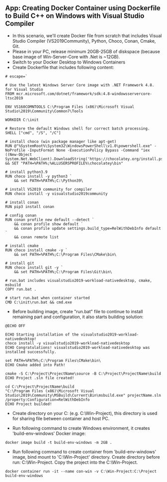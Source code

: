 ## App: Creating Docker Container using Dockerfile to Build C++ on Windows with Visual Studio Compiler

- In this scenario, we'll create Docker file from scratch that includes Visual Studio Compiler (VS2019Community), Python, Choco, Conan, Cmake, Git.
- Please in your PC, release minimum 20GB-25GB of diskspace (because base image of Win-Server-Core with .Net is ~12GB). 
- Switch to your Docker Desktop to Windows Containers
- Create Dockerfile that includes following content: 

```
# escape=`

# Use the latest Windows Server Core image with .NET Framework 4.8. for Visual Studio
FROM mcr.microsoft.com/dotnet/framework/sdk:4.8-windowsservercore-ltsc2019

ENV VS160COMNTOOLS C:\Program Files (x86)\Microsoft Visual Studio\2019\Community\Common7\Tools

WORKDIR C:\init

# Restore the default Windows shell for correct batch processing.
SHELL ["cmd", "/S", "/C"]

# install choco (win package manager like apt-get)
RUN @"%SystemRoot%\System32\WindowsPowerShell\v1.0\powershell.exe" -NoProfile -InputFormat None -ExecutionPolicy Bypass -Command "iex ((New-Object System.Net.WebClient).DownloadString('https://chocolatey.org/install.ps1'))" && SET "PATH=%PATH%;%ALLUSERSPROFILE%\chocolatey\bin"

# install python3.9
RUN choco install -y python3 `
    && set PATH=%PATH%;C:\Python39\

# install VS2019 community for compiler
RUN choco install -y visualstudio2019community 

# install conan
RUN pip3 install conan

# config conan
RUN conan profile new default --detect `
    && conan profile show default `
	&& conan profile update settings.build_type=RelWithDebInfo default `
	&& conan remote list

# install cmake
RUN choco install cmake -y `
    && set PATH=%PATH%;C:\Program Files\CMake\bin\
    
# install git    
RUN choco install git -y `
    && set PATH=%PATH%;C:\Program Files\Git\bin\
    
# run.bat includes visualstudio2019-workload-nativedesktop, cmake, msbuild 
COPY run.bat .

# start run.bat when container started
CMD C:\init\run.bat && cmd.exe
```

- Before building image, create "run.bat" file to continue to install remaining part and configuration, it also starts building solution:

```
@ECHO OFF

ECHO Starting installation of the visualstudio2019-workload-nativedesktop!
choco install -y visualstudio2019-workload-nativedesktop
ECHO Congratulations! visualstudio2019-workload-nativedesktop was installed successfully.

set PATH=%PATH%;C:\Program Files\CMake\bin\
ECHO Cmake added into Path!

cmake -S C:\Project\ProjectName\source -B C:\Project\ProjectName\build
ECHO Project .sln file created!

cd C:\Project\ProjectName\build
"C:\Program Files (x86)\Microsoft Visual Studio\2019\Community\MSBuild\Current\Bin\msbuild.exe" projectName.sln /property:Configuration=RelWithDebInfo
ECHO Project builded!
```

- Create directory on your C: (e.g. C:\Win-Project), this directory is used for sharing file between container and host PC.

- Run following command to create Windows environment, it creates 'build-env-windows' Docker image: 

```
docker image build -t build-env-windows -m 2GB .
```

- Run following command to create container from 'build-env-windows' image, bind mount to 'C:\Win-Project' directory. Create directory before run: C:\Win-Project. Copy the project into the C:\Win-Project.

```
docker container run -it --name con-win -v C:\Win-Project:C:\Project build-env-windows
```
